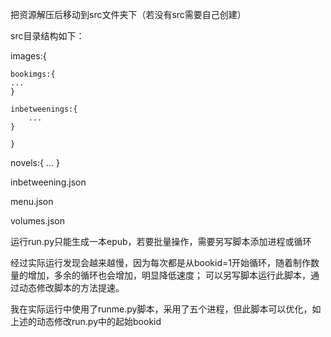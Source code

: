 把资源解压后移动到src文件夹下（若没有src需要自己创建）

src目录结构如下：

images:{

    bookimgs:{
    ...
    }

    inbetweenings:{
        ...
    }

    }

novels:{
    ...
}

inbetweening.json

menu.json

volumes.json


运行run.py只能生成一本epub，若要批量操作，需要另写脚本添加进程或循环

经过实际运行发现会越来越慢，因为每次都是从bookid=1开始循环，随着制作数量的增加，多余的循环也会增加，明显降低速度；
可以另写脚本运行此脚本，通过动态修改脚本的方法提速。

我在实际运行中使用了runme.py脚本，采用了五个进程，但此脚本可以优化，如上述的动态修改run.py中的起始bookid